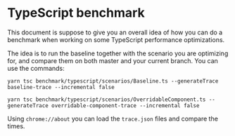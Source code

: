 # TypeScript benchmark

This document is suppose to give you an overall idea of how you can do a benchmark when working on some TypeScript performance optimizations.

The idea is to run the baseline together with the scenario you are optimizing for, and compare them on both master and your current branch. You can use the commands:

```
yarn tsc benchmark/typescript/scenarios/Baseline.ts --generateTrace baseline-trace --incremental false
```

```
yarn tsc benchmark/typescript/scenarios/OverridableComponent.ts --generateTrace overridable-component-trace --incremental false
```

Using `chrome://about` you can load the `trace.json` files and compare the times.
